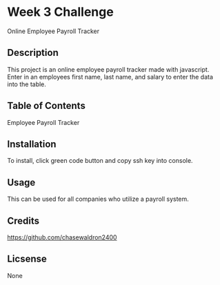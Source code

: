 # Week 3 Challenge
Online Employee Payroll Tracker


## Description

This project is an online employee payroll tracker made with javascript. Enter in an employees first name, last name, and salary to enter the data into the table.

## Table of Contents
Employee Payroll Tracker

## Installation

To install, click green code button and copy ssh key into console.

## Usage

This can be used for all companies who utilize a payroll system.

## Credits

https://github.com/chasewaldron2400

## Licsense 

None

